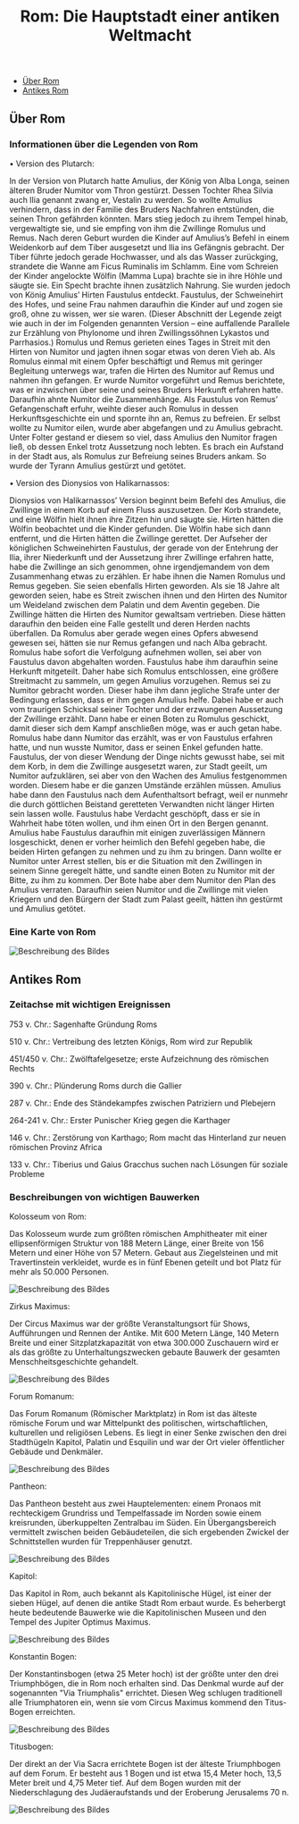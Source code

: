 <head>
   <meta charset="UTF-8">
   <meta name="viewport" content="width=device-width, initial-scale=1.0">
   <title>Rom: Die Hauptstadt einer antiken Weltmacht</title>
   <link rel="stylesheet" href="styles.css">
  <p>
   <style>
  body
            {
    background-image: url('Rom Karte 2.png');
    background-size: cover;
    background-repeat: no-repeat;
    background-attachment: fixed;
    background-color: rgba(255, 255, 255, 0.1);
  }
   </style>  
 </head>
 <body>
   <header>
     <h1>Rom: Die Hauptstadt einer antiken Weltmacht</h1>
   </header>
   
   <nav>
     <ul>
       <li><a href="#about-rome">Über Rom</a></li>
       <li><a href="#ancient-rome">Antikes Rom</a></li>
     </ul>
   </nav>
 
   <main>
     <section id="about-rome">
       <h2>Über Rom</h2>
       <article>
         <h3>Informationen über die Legenden von Rom</h3>
         <p>       
 •	Version des Plutarch: 
     <p>        
 In der Version von Plutarch hatte Amulius, der König von Alba Longa, seinen älteren Bruder Numitor vom Thron gestürzt. Dessen Tochter Rhea Silvia auch Ilia genannt zwang er, Vestalin zu werden. So wollte Amulius verhindern, dass in der Familie des Bruders Nachfahren entstünden, die seinen Thron gefährden könnten. Mars stieg jedoch zu ihrem Tempel hinab, vergewaltigte sie, und sie empfing von ihm die Zwillinge Romulus und Remus.
 Nach deren Geburt wurden die Kinder auf Amulius’s Befehl in einem Weidenkorb auf dem Tiber ausgesetzt und Ilia ins Gefängnis gebracht. Der Tiber führte jedoch gerade Hochwasser, und als das Wasser zurückging, strandete die Wanne am Ficus Ruminalis im Schlamm. Eine vom Schreien der Kinder angelockte Wölfin (Mamma Lupa) brachte sie in ihre Höhle und säugte sie. Ein Specht brachte ihnen zusätzlich Nahrung. Sie wurden jedoch von König Amulius’ Hirten Faustulus entdeckt. Faustulus, der Schweinehirt des Hofes, und seine Frau nahmen daraufhin die Kinder auf und zogen sie groß, ohne zu wissen, wer sie waren. (Dieser Abschnitt der Legende zeigt wie auch in der im Folgenden genannten Version – eine auffallende Parallele zur Erzählung von Phylonome und ihren Zwillingssöhnen Lykastos und Parrhasios.)
Romulus und Remus gerieten eines Tages in Streit mit den Hirten von Numitor und jagten ihnen sogar etwas von deren Vieh ab. Als Romulus einmal mit einem Opfer beschäftigt und Remus mit geringer Begleitung unterwegs war, trafen die Hirten des Numitor auf Remus und nahmen ihn gefangen. Er wurde Numitor vorgeführt und Remus berichtete, was er inzwischen über seine und seines Bruders Herkunft erfahren hatte. Daraufhin ahnte Numitor die Zusammenhänge. Als Faustulus von Remus’ Gefangenschaft erfuhr, weihte dieser auch Romulus in dessen Herkunftsgeschichte ein und spornte ihn an, Remus zu befreien. Er selbst wollte zu Numitor eilen, wurde aber abgefangen und zu Amulius gebracht. Unter Folter gestand er diesem so viel, dass Amulius den Numitor fragen ließ, ob dessen Enkel trotz Aussetzung noch lebten. Es brach ein Aufstand in der Stadt aus, als Romulus zur Befreiung seines Bruders ankam. So wurde der Tyrann Amulius gestürzt und getötet.
 <p> 
•	Version des Dionysios von Halikarnassos: 
 <p> 
Dionysios von Halikarnassos’ Version beginnt beim Befehl des Amulius, die Zwillinge in einem Korb auf einem Fluss auszusetzen. Der Korb strandete, und eine Wölfin hielt ihnen ihre Zitzen hin und säugte sie. Hirten hätten die Wölfin beobachtet und die Kinder gefunden. Die Wölfin habe sich dann entfernt, und die Hirten hätten die Zwillinge gerettet. Der Aufseher der königlichen Schweinehirten Faustulus, der gerade von der Entehrung der Ilia, ihrer Niederkunft und der Aussetzung ihrer Zwillinge erfahren hatte, habe die Zwillinge an sich genommen, ohne irgendjemandem von dem Zusammenhang etwas zu erzählen. Er habe ihnen die Namen Romulus und Remus gegeben. Sie seien ebenfalls Hirten geworden.
Als sie 18 Jahre alt geworden seien, habe es Streit zwischen ihnen und den Hirten des Numitor um Weideland zwischen dem Palatin und dem Aventin gegeben. Die Zwillinge hätten die Hirten des Numitor gewaltsam vertrieben. Diese hätten daraufhin den beiden eine Falle gestellt und deren Herden nachts überfallen. Da Romulus aber gerade wegen eines Opfers abwesend gewesen sei, hätten sie nur Remus gefangen und nach Alba gebracht. Romulus habe sofort die Verfolgung aufnehmen wollen, sei aber von Faustulus davon abgehalten worden. Faustulus habe ihm daraufhin seine Herkunft mitgeteilt. Daher habe sich Romulus entschlossen, eine größere Streitmacht zu sammeln, um gegen Amulius vorzugehen. Remus sei zu Numitor gebracht worden. Dieser habe ihm dann jegliche Strafe unter der Bedingung erlassen, dass er ihm gegen Amulius helfe. Dabei habe er auch vom traurigen Schicksal seiner Tochter und der erzwungenen Aussetzung der Zwillinge erzählt. Dann habe er einen Boten zu Romulus geschickt, damit dieser sich dem Kampf anschließen möge, was er auch getan habe.
Romulus habe dann Numitor das erzählt, was er von Faustulus erfahren hatte, und nun wusste Numitor, dass er seinen Enkel gefunden hatte. Faustulus, der von dieser Wendung der Dinge nichts gewusst habe, sei mit dem Korb, in dem die Zwillinge ausgesetzt waren, zur Stadt geeilt, um Numitor aufzuklären, sei aber von den Wachen des Amulius festgenommen worden. Diesem habe er die ganzen Umstände erzählen müssen. Amulius habe dann den Faustulus nach dem Aufenthaltsort befragt, weil er nunmehr die durch göttlichen Beistand geretteten Verwandten nicht länger Hirten sein lassen wolle. Faustulus habe Verdacht geschöpft, dass er sie in Wahrheit habe töten wollen, und ihm einen Ort in den Bergen genannt. Amulius habe Faustulus daraufhin mit einigen zuverlässigen Männern losgeschickt, denen er vorher heimlich den Befehl gegeben habe, die beiden Hirten gefangen zu nehmen und zu ihm zu bringen. Dann wollte er Numitor unter Arrest stellen, bis er die Situation mit den Zwillingen in seinem Sinne geregelt hätte, und sandte einen Boten zu Numitor mit der Bitte, zu ihm zu kommen. Der Bote habe aber dem Numitor den Plan des Amulius verraten. Daraufhin seien Numitor und die Zwillinge mit vielen Kriegern und den Bürgern der Stadt zum Palast geeilt, hätten ihn gestürmt und Amulius getötet.
        </p>
            <article>
        <h3>Eine Karte von Rom</h3>
        <p>
                     <img src="Rom Karte 1.png" alt="Beschreibung des Bildes">
        </p>
      </article>
        <main>
    <section id="ancient-rome">
      <h2>Antikes Rom</h2>
      <article>
        <h3>Zeitachse mit wichtigen Ereignissen</h3>
        <p>
        753 v. Chr.: Sagenhafte Gründung Roms
 <p> 
510 v. Chr.: Vertreibung des letzten Königs, Rom wird zur Republik
 <p> 
451/450 v. Chr.: Zwölftafelgesetze; erste Aufzeichnung des römischen Rechts
 <p> 
390 v. Chr.: Plünderung Roms durch die Gallier
 <p> 
287 v. Chr.: Ende des Ständekampfes zwischen Patriziern und Plebejern
 <p> 
264-241 v. Chr.: Erster Punischer Krieg gegen die Karthager
 <p> 
146 v. Chr.: Zerstörung von Karthago; Rom macht das Hinterland zur neuen römischen Provinz Africa
  <p> 
133 v. Chr.: Tiberius und Gaius Gracchus suchen nach Lösungen für soziale Probleme 
           </p>
            <article>
        <h3>Beschreibungen von wichtigen Bauwerken</h3>
        <p>
          Kolosseum von Rom:
          <p>
Das Kolosseum wurde zum größten römischen Amphitheater mit einer ellipsenförmigen Struktur von 188 Metern Länge, einer Breite von 156 Metern und einer Höhe von 57 Metern. Gebaut aus     Ziegelsteinen und mit Travertinstein verkleidet, wurde es in fünf Ebenen geteilt und bot Platz für mehr als 50.000 Personen.
 <p>
       <img src="Kolloseum.png" alt="Beschreibung des Bildes">
 <p>
   <p>
Zirkus Maximus:
   <p>
Der Circus Maximus war der größte Veranstaltungsort für Shows, Aufführungen und Rennen der Antike. Mit 600 Metern Länge, 140 Metern Breite und einer Sitzplatzkapazität von etwa 300.000 Zuschauern wird er als das größte zu Unterhaltungszwecken gebaute Bauwerk der gesamten Menschheitsgeschichte gehandelt.
 <p> 
   <img src="Zirkus Maximus.png" alt="Beschreibung des Bildes">
   <p> 
     <p>
Forum Romanum:
       <p>
Das Forum Romanum (Römischer Marktplatz) in Rom ist das älteste römische Forum und war Mittelpunkt des politischen, wirtschaftlichen, kulturellen und religiösen Lebens. Es liegt in einer Senke zwischen den drei Stadthügeln Kapitol, Palatin und Esquilin und war der Ort vieler öffentlicher Gebäude und Denkmäler.
 <p> 
    <img src="Forum Romanum.png" alt="Beschreibung des Bildes">
   <p> 
     <p>
Pantheon:
       <p>
Das Pantheon besteht aus zwei Hauptelementen: einem Pronaos mit rechteckigem Grundriss und Tempelfassade im Norden sowie einem kreisrunden, überkuppelten Zentralbau im Süden. Ein Übergangsbereich vermittelt zwischen beiden Gebäudeteilen, die sich ergebenden Zwickel der Schnittstellen wurden für Treppenhäuser genutzt.
 <p> 
   <img src="Pantheon.png" alt="Beschreibung des Bildes">
   <p> 
     <p>
Kapitol:
       <p>
Das Kapitol in Rom, auch bekannt als Kapitolinische Hügel, ist einer der sieben Hügel, auf denen die antike Stadt Rom erbaut wurde. Es beherbergt heute bedeutende Bauwerke wie die Kapitolinischen Museen und den Tempel des Jupiter Optimus Maximus.
 <p> 
   <p>
   <img src="Kapitol.png" alt="Beschreibung des Bildes">
   <p> 
Konstantin Bogen:
     <p>
Der Konstantinsbogen (etwa 25 Meter hoch) ist der größte unter den drei Triumphbögen, die in Rom noch erhalten sind. Das Denkmal wurde auf der sogenannten "Via Triumphalis" errichtet. Diesen Weg schlugen traditionell alle Triumphatoren ein, wenn sie vom Circus Maximus kommend den Titus-Bogen erreichten.
 <p> 
   <img src="Konstantin Bogen.png" alt="Beschreibung des Bildes">
   <p> 
     <p>
Titusbogen:
       <p>
Der direkt an der Via Sacra errichtete Bogen ist der älteste Triumphbogen auf dem Forum. Er besteht aus 1 Bogen und ist etwa 15,4 Meter hoch, 13,5 Meter breit und 4,75 Meter tief. Auf dem Bogen wurden mit der Niederschlagung des Judäeraufstands und der Eroberung Jerusalems 70 n.
      <p>
     <img src="Konstantin Bogen.png" alt="Beschreibung des Bildes">
     
